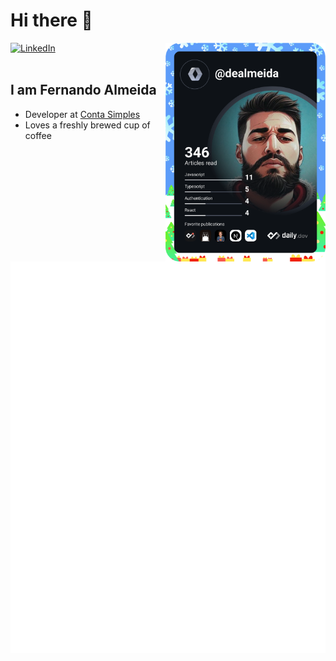 # Hi there 👋

<div align="left">
  <a href="https://www.linkedin.com/in/fernando-almeida-dev/">
    <img
      src="https://img.shields.io/static/v1?logo=linkedin&style=flat-square&color=0072b1&label=LinkedIn&message=%E2%98%86"
      alt="LinkedIn"
    />
  </a>
  <a href="https://app.daily.dev/dealmeida" target="_blank">
    <img
      width="256"
      align="right"
      src="https://github.com/dealmeidafernando/dealmeidafernando/blob/devcard/devcard.svg"
      alt="Fernando Almeida's Dev Card"/>
    </a>
</div>

<br />

## I am Fernando Almeida

- Developer at [Conta Simples](https://contasimples.com/)
- Loves a freshly brewed cup of coffee

![Metrics](https://raw.githubusercontent.com/dealmeidafernando/dealmeidafernando/github-metrics/github-metrics.svg)
